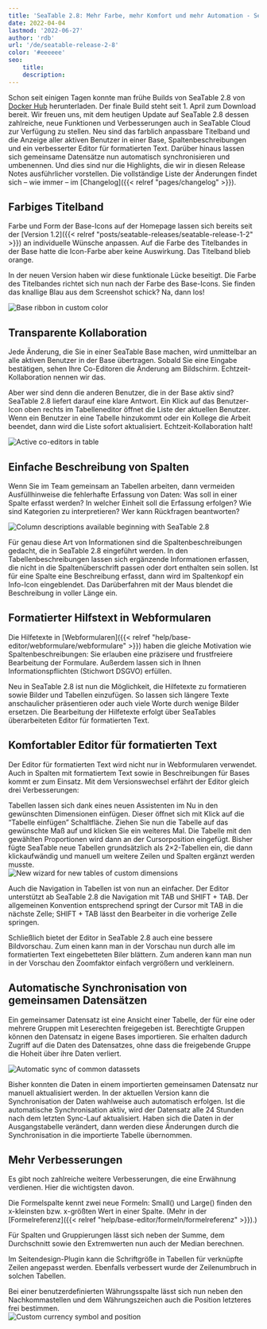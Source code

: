 ```yaml
---
title: 'SeaTable 2.8: Mehr Farbe, mehr Komfort und mehr Automation - SeaTable'
date: 2022-04-04
lastmod: '2022-06-27'
author: 'rdb'
url: '/de/seatable-release-2-8'
color: '#eeeeee'
seo:
    title:
    description:
---
```


Schon seit einigen Tagen konnte man frühe Builds von SeaTable 2.8 von [Docker Hub](https://hub.docker.com/r/seatable/seatable-enterprise/tags) herunterladen. Der finale Build steht seit 1. April zum Download bereit. Wir freuen uns, mit dem heutigen Update auf SeaTable 2.8 dessen zahlreiche, neue Funktionen und Verbesserungen auch in SeaTable Cloud zur Verfügung zu stellen. Neu sind das farblich anpassbare Titelband und die Anzeige aller aktiven Benutzer in einer Base, Spaltenbeschreibungen und ein verbesserter Editor für formatierten Text. Darüber hinaus lassen sich gemeinsame Datensätze nun automatisch synchronisieren und umbenennen. Und dies sind nur die Highlights, die wir in diesen Release Notes ausführlicher vorstellen. Die vollständige Liste der Änderungen findet sich – wie immer – im [Changelog]({{< relref "pages/changelog" >}}).

## Farbiges Titelband

Farbe und Form der Base-Icons auf der Homepage lassen sich bereits seit der [Version 1.2]({{< relref "posts/seatable-releases/seatable-release-1-2" >}}) an individuelle Wünsche anpassen. Auf die Farbe des Titelbandes in der Base hatte die Icon-Farbe aber keine Auswirkung. Das Titelband blieb orange.

In der neuen Version haben wir diese funktionale Lücke beseitigt. Die Farbe des Titelbandes richtet sich nun nach der Farbe des Base-Icons. Sie finden das knallige Blau aus dem Screenshot schick? Na, dann los!

![Base ribbon in custom color](Colorful_ribbon.png)

## Transparente Kollaboration

Jede Änderung, die Sie in einer SeaTable Base machen, wird unmittelbar an alle aktiven Benutzer in der Base übertragen. Sobald Sie eine Eingabe bestätigen, sehen Ihre Co-Editoren die Änderung am Bildschirm. Echtzeit-Kollaboration nennen wir das.

Aber wer sind denn die anderen Benutzer, die in der Base aktiv sind? SeaTable 2.8 liefert darauf eine klare Antwort. Ein Klick auf das Benutzer-Icon oben rechts im Tabelleneditor öffnet die Liste der aktuellen Benutzer. Wenn ein Benutzer in eine Tabelle hinzukommt oder ein Kollege die Arbeit beendet, dann wird die Liste sofort aktualisiert. Echtzeit-Kollaboration halt!

![Active co-editors in table](Active_editors.png)

## Einfache Beschreibung von Spalten

Wenn Sie im Team gemeinsam an Tabellen arbeiten, dann vermeiden Ausfüllhinweise die fehlerhafte Erfassung von Daten: Was soll in einer Spalte erfasst werden? In welcher Einheit soll die Erfassung erfolgen? Wie sind Kategorien zu interpretieren? Wer kann Rückfragen beantworten?

![Column descriptions available beginning with SeaTable 2.8](Column_descriptions.png)

Für genau diese Art von Informationen sind die Spaltenbeschreibungen gedacht, die in SeaTable 2.8 eingeführt werden. In den Tabellenbeschreibungen lassen sich ergänzende Informationen erfassen, die nicht in die Spaltenüberschrift passen oder dort enthalten sein sollen. Ist für eine Spalte eine Beschreibung erfasst, dann wird im Spaltenkopf ein Info-Icon eingeblendet. Das Darüberfahren mit der Maus blendet die Beschreibung in voller Länge ein.

## Formatierter Hilfstext in Webformularen

Die Hilfetexte in [Webformularen]({{< relref "help/base-editor/webformulare/webformulare" >}}) haben die gleiche Motivation wie Spaltenbeschreibungen: Sie erlauben eine präzisere und frustfreiere Bearbeitung der Formulare. Außerdem lassen sich in Ihnen Informationspflichten (Stichwort DSGVO) erfüllen.

Neu in SeaTable 2.8 ist nun die Möglichkeit, die Hilfetexte zu formatieren sowie Bilder und Tabellen einzufügen. So lassen sich längere Texte anschaulicher präsentieren oder auch viele Worte durch wenige Bilder ersetzen. Die Bearbeitung der Hilfetexte erfolgt über SeaTables überarbeiteten Editor für formatierten Text.

## Komfortabler Editor für formatierten Text

Der Editor für formatierten Text wird nicht nur in Webformularen verwendet. Auch in Spalten mit formatiertem Text sowie in Beschreibungen für Bases kommt er zum Einsatz. Mit dem Versionswechsel erfährt der Editor gleich drei Verbesserungen:

Tabellen lassen sich dank eines neuen Assistenten im Nu in den gewünschten Dimensionen einfügen. Dieser öffnet sich mit Klick auf die “Tabelle einfügen” Schaltfläche. Ziehen Sie nun die Tabelle auf das gewünschte Maß auf und klicken Sie ein weiteres Mal. Die Tabelle mit den gewählten Proportionen wird dann an der Cursorposition eingefügt. Bisher fügte SeaTable neue Tabellen grundsätzlich als 2×2-Tabellen ein, die dann klickaufwändig und manuell um weitere Zeilen und Spalten ergänzt werden musste.  
![New wizard for new tables of custom dimensions](New_table_wizard.png)

Auch die Navigation in Tabellen ist von nun an einfacher. Der Editor unterstützt ab SeaTable 2.8 die Navigation mit TAB und SHIFT + TAB. Der allgemeinen Konvention entsprechend springt der Cursor mit TAB in die nächste Zelle; SHIFT + TAB lässt den Bearbeiter in die vorherige Zelle springen.

Schließlich bietet der Editor in SeaTable 2.8 auch eine bessere Bildvorschau. Zum einen kann man in der Vorschau nun durch alle im formatierten Text eingebetteten Biler blättern. Zum anderen kann man nun in der Vorschau den Zoomfaktor einfach vergrößern und verkleinern.

## Automatische Synchronisation von gemeinsamen Datensätzen

Ein gemeinsamer Datensatz ist eine Ansicht einer Tabelle, der für eine oder mehrere Gruppen mit Leserechten freigegeben ist. Berechtigte Gruppen können den Datensatz in eigene Bases importieren. Sie erhalten dadurch Zugriff auf die Daten des Datensatzes, ohne dass die freigebende Gruppe die Hoheit über ihre Daten verliert.

![Automatic sync of common datassets](Automatic_sync.png)

Bisher konnten die Daten in einem importierten gemeinsamen Datensatz nur manuell aktualisiert werden. In der aktuellen Version kann die Synchronisation der Daten wahlweise auch automatisch erfolgen. Ist die automatische Synchronisation aktiv, wird der Datensatz alle 24 Stunden nach dem letzten Sync-Lauf aktualisiert. Haben sich die Daten in der Ausgangstabelle verändert, dann werden diese Änderungen durch die Synchronisation in die importierte Tabelle übernommen.

## Mehr Verbesserungen

Es gibt noch zahlreiche weitere Verbesserungen, die eine Erwähnung verdienen. Hier die wichtigsten davon.

Die Formelspalte kennt zwei neue Formeln: Small() und Large() finden den x-kleinsten bzw. x-größten Wert in einer Spalte. (Mehr in der [Formelreferenz]({{< relref "help/base-editor/formeln/formelreferenz" >}}).)

Für Spalten und Gruppierungen lässt sich neben der Summe, dem Durchschnitt sowie den Extremwerten nun auch der Median berechnen.

Im Seitendesign-Plugin kann die Schriftgröße in Tabellen für verknüpfte Zeilen angepasst werden. Ebenfalls verbessert wurde der Zeilenumbruch in solchen Tabellen.

Bei einer benutzerdefinierten Währungsspalte lässt sich nun neben den Nachkommastellen und dem Währungszeichen auch die Position letzteres frei bestimmen.  
![Custom currency symbol and position](Custom_currency_symbol.png)
